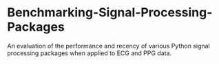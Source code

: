 # Benchmarking-Signal-Processing-Packages
An evaluation of the performance and recency of various Python signal processing packages when applied to ECG and PPG data.
